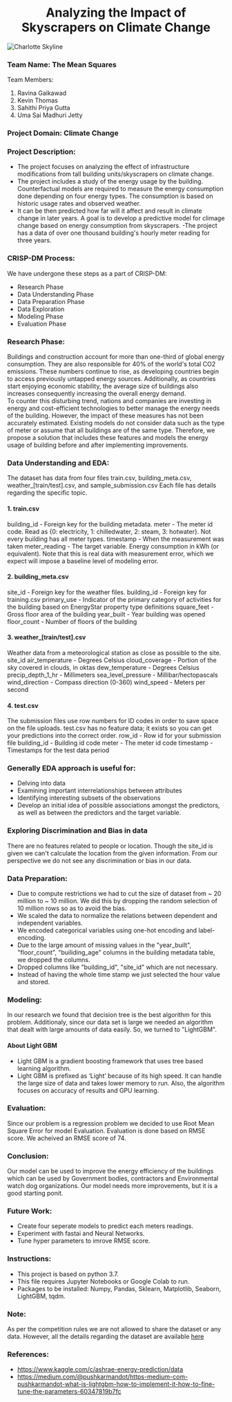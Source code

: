 <h1 align = "center"> Analyzing the Impact of Skyscrapers on Climate Change </h1>

![Charlotte Skyline](https://v1019.com/wp-content/uploads/sites/51/2018/01/Charlotte-Skyline.jpg)


### Team Name: The Mean Squares 

Team Members:
1. Ravina Gaikawad
2. Kevin Thomas
3. Sahithi Priya Gutta
4. Uma Sai Madhuri Jetty


### Project Domain: Climate Change

### Project Description:
- The project focuses on analyzing  the effect of infrastructure modifications from tall building units/skyscrapers on climate change.
- The project includes a study of the energy usage  by the building. Counterfactual models are required to measure the energy consumption done depending on four energy types. The consumption is based on historic usage rates and observed weather.
- It can be then predicted how far will it affect and result in climate change in later years. A goal is to develop a predictive model  for climage change based on energy consumption from skyscrapers.
-The project has a data of over one thousand building's hourly meter reading for three years.


### CRISP-DM Process:
We have undergone these steps as a part of CRISP-DM:
- Research Phase
- Data Understanding Phase
- Data Preparation Phase
- Data Exploration
- Modeling Phase
- Evaluation Phase	


### Research Phase:
Buildings and construction account for more than one-third of global energy consumption. They are also responsible for 40% of the world's total CO2 emissions. These numbers continue to rise, as developing countries begin to access previously untapped energy sources. Additionally, as countries start enjoying economic stability, the average size of buildings also increases consequently increasing the overall energy demand.
<br> To counter this disturbing trend, nations and companies are investing in energy and cost-efficient technologies to better manage the energy needs of the building. However, the impact of these measures has not been accurately estimated. Existing models do not consider data such as the type of meter or assume that all buildings are of the same type. Therefore, we propose a solution that includes these features and models the energy usage of building before and after implementing improvements.
	
	
### Data Understanding and EDA:
The dataset has data from four files train.csv, building_meta.csv, weather_[train/test].csv, and sample_submission.csv
Each file has details regarding the specific topic.


#### 1. train.csv

building_id - Foreign key for the building metadata.
meter - The meter id code. Read as {0: electricity, 1: chilledwater, 2: steam, 3: hotwater}. Not every building has all meter types.
timestamp - When the measurement was taken
meter_reading - The target variable. Energy consumption in kWh (or equivalent). Note that this is real data with measurement error, which we expect will impose a baseline level of modeling error.


#### 2. building_meta.csv

site_id - Foreign key for the weather files.
building_id - Foreign key for training.csv
primary_use - Indicator of the primary category of activities for the building based on EnergyStar property type definitions
square_feet - Gross floor area of the building
year_built - Year building was opened
floor_count - Number of floors of the building
	
	
#### 3. weather_[train/test].csv

Weather data from a meteorological station as close as possible to the site.
site_id
air_temperature - Degrees Celsius
cloud_coverage - Portion of the sky covered in clouds, in oktas
dew_temperature - Degrees Celsius
precip_depth_1_hr - Millimeters
sea_level_pressure - Millibar/hectopascals
wind_direction - Compass direction (0-360)
wind_speed - Meters per second
	
	
#### 4. test.csv

The submission files use row numbers for ID codes in order to save space on the file uploads. test.csv has no feature data; it exists so you can get your predictions into the correct order.
row_id - Row id for your submission file
building_id - Building id code
meter - The meter id code
timestamp - Timestamps for the test data period
	
	
### Generally EDA approach is useful for:
- Delving into data
- Examining important interrelationships between attributes
- Identifying interesting subsets of the observations
- Develop an initial idea of possible associations amongst the predictors, as well as between the predictors and the target variable.


### Exploring Discrimination and Bias in data
There are no features related to people or location. Though the site_id is given we can't calculate the location from the given information. From our perspective we do not see any discrimination or bias in our data.


### Data Preparation:
- Due to compute restrictions we had to cut the size of dataset from ~ 20 million to ~ 10 million. We did this by dropping the random selection of 10 million rows so as to avoid the bias.
- We scaled the data to normalize the relations between dependent and independent variables.
- We encoded categorical variables using one-hot encoding and label-encoding.
- Due to the large amount of missing values in the "year_built", "floor_count", "builiding_age" columns in the building metadata table, we dropped the columns.
- Dropped columns like "building_id", "site_id" which are not necessary.
- Instead of having the whole time stamp we just selected the hour value and stored. 


### Modeling:
In our research we found that decision tree is the best algorithm for this problem. Additionaly, since our data set is large we needed an algorithm that dealt with large amounts of data easily. So, we turned to "LightGBM".


#### About Light GBM
- Light GBM is a gradient boosting framework that uses tree based learning algorithm.
- Light GBM is prefixed as ‘Light’ because of its high speed. It can handle the large size of data and takes lower memory to run. Also, the algorithm focuses on accuracy of results and GPU learning.


### Evaluation:
Since our problem is a regression problem we decided to use Root Mean Square Error for model Evaluation. Evaluation is done based on RMSE score. We acheived an RMSE score of 74. 


### Conclusion:
Our model can be used to improve the energy efficiency of the buildings which can be used by Government bodies, contractors and Environmental watch dog organizations. Our model needs more improvements, but it is a good starting ponit.


### Future Work:
- Create four seperate models to predict each meters readings.
- Experiment with fastai and Neural Networks.
- Tune hyper parameters to imrove RMSE score.


### Instructions:
- This project is based on python 3.7.
- This file requires Jupyter Notebooks or Google Colab to run.
- Packages to be installed: Numpy, Pandas, Sklearn, Matplotlib, Seaborn, LightGBM, tqdm.


### Note:
As per the competition rules we are not allowed to share the dataset or any data. However, all the details regarding the dataset are available [here](https://www.kaggle.com/c/ashrae-energy-prediction/overview)


### References:
- https://www.kaggle.com/c/ashrae-energy-prediction/data
- https://medium.com/@pushkarmandot/https-medium-com-pushkarmandot-what-is-lightgbm-how-to-implement-it-how-to-fine-tune-the-parameters-60347819b7fc
